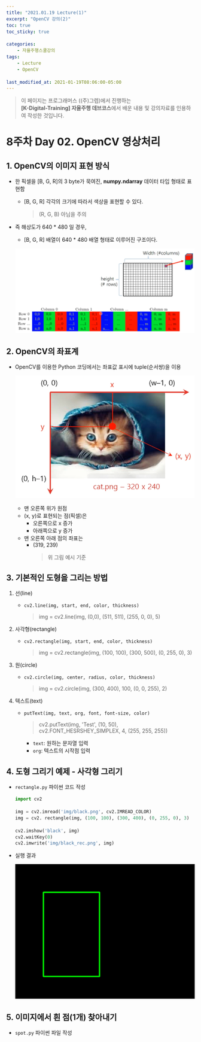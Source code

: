 ```yaml
---
title: "2021.01.19 Lecture(1)"
excerpt: "OpenCV 강의(2)"
toc: true
toc_sticky: true

categories:
    - 자율주행스쿨강의
tags:
    - Lecture
    - OpenCV

last_modified_at: 2021-01-19T08:06:00-05:00
---
```


>이 페이지는 프로그래머스 ((주)그렙)에서 진행하는\
**[K-Digital-Training] 자율주행 데브코스**에서 배운 내용 및 강의자료를 인용하여 작성한 것입니다.

# 8주차 Day 02. OpenCV 영상처리

## 1. OpenCV의 이미지 표현 방식
- 한 픽셀을 [B, G, R]의 3 byte가 묵여진, **numpy.ndarray** 데이터 타입 형태로 표현함
    - [B, G, R] 각각의 크기에 따라서 색상을 표현할 수 있다.
        > (R, G, B) 아님을 주의
    
- 즉 해상도가 640 * 480 일 경우,
    - [B, G, R] 배열이 640 * 480 배열 형태로 이루어진 구조이다.

    ![figure_01](/assets/images/lecture/week08_imgs/figure_02.png)

## 2. OpenCV의 좌표계
- OpenCV를 이용한 Python 코딩에서는 좌표값 표시에 tuple(순서쌍)을 이용

    ![figure_02](/assets/images/lecture/week08_imgs/figure_03.png)

    - 맨 오른쪽 위가 원점
    - (x, y)로 표현되는 점(픽셀)은
        - 오른쪽으로 x 증가
        - 아래쪽으로 y 증가
    - 맨 오른쪽 아래 점의 좌표는 
        - (319, 239)
            > 위 그림 예시 기준

## 3. 기본적인 도형을 그리는 방법
1. 선(line)
    - `cv2.line(img, start, end, color, thickness)`
        > img = cv2.line(img, (0,0), (511, 511), (255, 0, 0), 5)

2. 사각형(rectangle)
    - `cv2.rectangle(img, start, end, color, thickness)`
        > img = cv2.rectangle(img, (100, 100), (300, 500), (0, 255, 0), 3)

3. 원(circle)
    - `cv2.circle(img, center, radius, color, thickness)`
        > img = cv2.circle(img, (300, 400), 100, (0, 0, 255), 2)

4. 텍스트(text)
    - `putText(img, text, org, font, font-size, color)`
        > cv2.putText(img, 'Test', (10, 50), cv2.FONT_HESRSHEY_SIMPLEX, 4, (255, 255, 255))

        - `text`: 원하는 문자열 입력
        - `org`: 텍스트의 시작점 입력

## 4. 도형 그리기 예제 - 사각형 그리기
- `rectangle.py` 파이썬 코드 작성
    ```python
    import cv2
    
    img = cv2.imread('img/black.png', cv2.IMREAD_COLOR)
    img = cv2. rectangle(img, (100, 100), (300, 400), (0, 255, 0), 3)
    
    cv2.imshow('black', img)
    cv2.waitKey(0)
    cv2.imwrite('img/black_rec.png', img)
    ```
- 실행 결과

    ![예제 실행 결과](/assets/images/lecture/week08_imgs/black_rec.png)

## 5. 이미지에서 흰 점(1개) 찾아내기
- `spot.py` 파이썬 파일 작성

